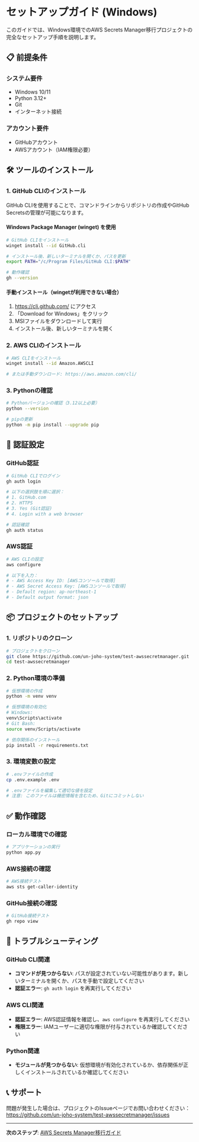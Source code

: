 # セットアップガイド (Windows)

このガイドでは、Windows環境でのAWS Secrets Manager移行プロジェクトの完全なセットアップ手順を説明します。

## 📋 前提条件

### システム要件
- Windows 10/11
- Python 3.12+
- Git
- インターネット接続

### アカウント要件
- GitHubアカウント
- AWSアカウント（IAM権限必要）

## 🛠️ ツールのインストール

### 1. GitHub CLIのインストール

GitHub CLIを使用することで、コマンドラインからリポジトリの作成やGitHub Secretsの管理が可能になります。

#### Windows Package Manager (winget) を使用
```bash
# GitHub CLIをインストール
winget install --id GitHub.cli

# インストール後、新しいターミナルを開くか、パスを更新
export PATH="/c/Program Files/GitHub CLI:$PATH"

# 動作確認
gh --version
```

#### 手動インストール（wingetが利用できない場合）
1. https://cli.github.com/ にアクセス
2. 「Download for Windows」をクリック
3. MSIファイルをダウンロードして実行
4. インストール後、新しいターミナルを開く

### 2. AWS CLIのインストール

```bash
# AWS CLIをインストール
winget install --id Amazon.AWSCLI

# または手動ダウンロード: https://aws.amazon.com/cli/
```

### 3. Pythonの確認
```bash
# Pythonバージョンの確認（3.12以上必要）
python --version

# pipの更新
python -m pip install --upgrade pip
```

## 🔑 認証設定

### GitHub認証
```bash
# GitHub CLIでログイン
gh auth login

# 以下の選択肢を順に選択：
# 1. GitHub.com
# 2. HTTPS
# 3. Yes (Git認証)
# 4. Login with a web browser

# 認証確認
gh auth status
```

### AWS認証
```bash
# AWS CLIの設定
aws configure

# 以下を入力：
# - AWS Access Key ID: [AWSコンソールで取得]
# - AWS Secret Access Key: [AWSコンソールで取得]
# - Default region: ap-northeast-1
# - Default output format: json
```

## 📦 プロジェクトのセットアップ

### 1. リポジトリのクローン
```bash
# プロジェクトをクローン
git clone https://github.com/un-joho-system/test-awssecretmanager.git
cd test-awssecretmanager
```

### 2. Python環境の準備
```bash
# 仮想環境の作成
python -m venv venv

# 仮想環境の有効化
# Windows:
venv\Scripts\activate
# Git Bash:
source venv/Scripts/activate

# 依存関係のインストール
pip install -r requirements.txt
```

### 3. 環境変数の設定
```bash
# .envファイルの作成
cp .env.example .env

# .envファイルを編集して適切な値を設定
# 注意: このファイルは機密情報を含むため、Gitにコミットしない
```

## ✅ 動作確認

### ローカル環境での確認
```bash
# アプリケーションの実行
python app.py
```

### AWS接続の確認
```bash
# AWS接続テスト
aws sts get-caller-identity
```

### GitHub接続の確認
```bash
# GitHub接続テスト
gh repo view
```

## 🚨 トラブルシューティング

### GitHub CLI関連
- **コマンドが見つからない**: パスが設定されていない可能性があります。新しいターミナルを開くか、パスを手動で設定してください
- **認証エラー**: `gh auth login` を再実行してください

### AWS CLI関連
- **認証エラー**: AWS認証情報を確認し、`aws configure` を再実行してください
- **権限エラー**: IAMユーザーに適切な権限が付与されているか確認してください

### Python関連
- **モジュールが見つからない**: 仮想環境が有効化されているか、依存関係が正しくインストールされているか確認してください

## 📞 サポート

問題が発生した場合は、プロジェクトのIssueページでお問い合わせください：
https://github.com/un-joho-system/test-awssecretmanager/issues

---

**次のステップ**: [AWS Secrets Manager移行ガイド](migration-guide.md)